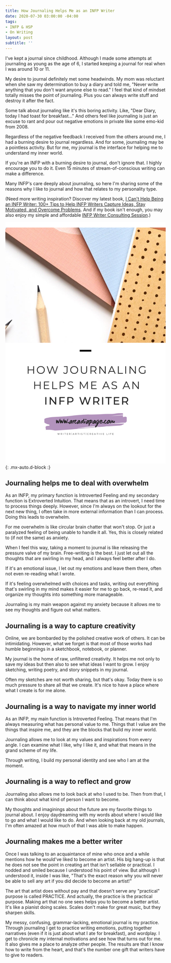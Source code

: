 ```yaml
---
title: How Journaling Helps Me as an INFP Writer
date: 2020-07-30 03:00:00 -04:00
tags:
- INFP & HSP
- On Writing
layout: post
subtitle: ''
---
```


I've kept a journal since childhood. Although I made some attempts at journaling as young as the age of 6, I started keeping a journal for real when I was around 10 or 11.

My desire to journal definitely met some headwinds. My mom was reluctant when she saw my determination to buy a diary and told me, "Never write anything that you don't want anyone else to read." I feel that kind of mindset totally misses the point of journaling. Plus you can always write stuff and destroy it after the fact.

Some talk about journaling like it's this boring activity. Like, "Dear Diary, today I had toast for breakfast..." And others feel like journaling is just an excuse to rant and pour out negative emotions in private like some emo-kid from 2008.

Regardless of the negative feedback I received from the others around me, I had a burning desire to journal regardless. And for some, journaling may be a pointless activity. But for me, my journal is the interface for helping me to understand my inner world.

If you're an INFP with a burning desire to journal, don't ignore that. I highly encourage you to do it. Even 15 minutes of stream-of-conscious writing can make a difference.

Many INFP's care deeply about journaling, so here I'm sharing some of the reasons why I like to journal and how that relates to my personality type.

(Need more writing inspiration? Discover my latest book, [I Can't Help Being an INFP Writer: 100+ Tips to Help INFP Writers Capture Ideas, Stay Motivated, and Overcome Problems](https://payhip.com/b/4tWM). And if my book isn't enough, you may also enjoy my simple and affordable [INFP Writer Consulting Session](https://payhip.com/b/cpVP0).)

![INFP Writer INFP Writers INFP Writing ](/uploads/journaling-helps-me-as-an-infp-writer.png "INFP Writer Journaling"){: .mx-auto.d-block :}

## Journaling helps me to deal with overwhelm

As an INFP, my primary function is Introverted Feeling and my secondary function is Extroverted Intuition. That means that as an introvert, I need time to process things deeply. However, since I'm always on the lookout for the next new thing, I often take in more external information than I can process. Doing this leads to overwhelm.

For me overwhelm is like circular brain chatter that won't stop. Or just a paralyzed feeling of being unable to handle it all. Yes, this is closely related to (if not the same) as anxiety.

When I feel this way, taking a moment to journal is like releasing the pressure valve of my brain. Free-writing is the best. I just let out all the thoughts that are swirling in my head, and I always feel better after I do.

If it's an emotional issue, I let out my emotions and leave them there, often not even re-reading what I wrote.

If it's feeling overwhelmed with choices and tasks, writing out everything that's swirling in my mind makes it easier for me to go back, re-read it, and organize my thoughts into something more manageable.

Journaling is my main weapon against my anxiety because it allows me to see my thoughts and figure out what matters.

## Journaling is a way to capture creativity

Online, we are bombarded by the polished creative work of others. It can be intimidating. However, what we forget is that most of those works had humble beginnings in a sketchbook, notebook, or planner.

My journal is the home of raw, unfiltered creativity. It helps me not only to save my ideas but then also to see what ideas I want to grow. I enjoy sketching, writing poetry, and story snippets in my journal.

Often my sketches are not worth sharing, but that's okay. Today there is so much pressure to share all that we create. It's nice to have a place where what I create is for me alone.

## Journaling is a way to navigate my inner world

As an INFP, my main function is Introverted Feeling. That means that I'm always measuring what has personal value to me. Things that I value are the things that inspire me, and they are the blocks that build my inner world.

Journaling allows me to look at my values and inspirations from every angle. I can examine what I like, why I like it, and what that means in the grand scheme of my life.

Through writing, I build my personal identity and see who I am at the moment.

## Journaling is a way to reflect and grow

Journaling also allows me to look back at who I used to be.  Then from that, I can think about what kind of person I want to become.

My thoughts and imaginings about the future are my favorite things to journal about. I enjoy daydreaming with my words about where I would like to go and what I would like to do. And when looking back at my old journals, I'm often amazed at how much of that I was able to make happen.

## Journaling makes me a better writer

Once I was talking to an acquaintance of mine who once and a while mentions how he would've liked to become an artist. His big hang-up is that he does not see the point in creating art that isn't sellable or practical. I nodded and smiled because I understood his point of view. But although I understood it, inside I was like, "That's the exact reason why you will never be able to sell any art if you did decide to become an artist!"

The art that artist does without pay and that doesn't serve any "practical" purpose is called PRACTICE. And actually, the practice is the practical purpose. Making art that no one sees helps you to become a better artist. It's like a pianist doing scales. Scales don't make for great music, but they sharpen skills.

My messy, confusing, grammar-lacking, emotional journal is my practice. Through journaling I get to practice writing emotions, putting together narratives (even if it is just about what I ate for breakfast), and wordplay. I get to chronicle my internal motivations and see how that turns out for me. It also gives me a place to analyze other people. The results are that I know how to write from the heart, and that's the number one gift that writers have to give to readers.